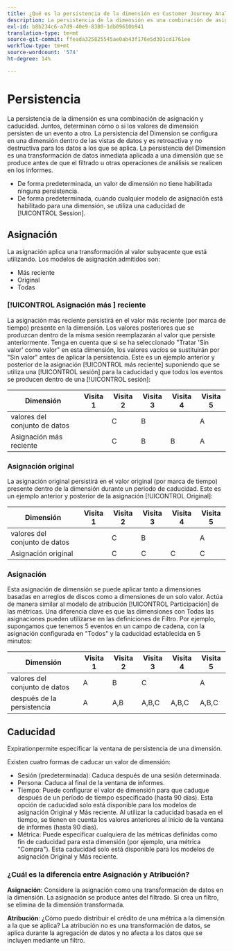 ```yaml
---
title: ¿Qué es la persistencia de la dimensión en Customer Journey Analytics?
description: La persistencia de la dimensión es una combinación de asignación y caducidad. Juntos, determinan cómo o si los valores de dimensión persisten de un evento a otro.
exl-id: b8b234c6-a7d9-40e9-8380-1db09610b941
translation-type: tm+mt
source-git-commit: ffeada325825545ae0ab43f176e5d301cd1761ee
workflow-type: tm+mt
source-wordcount: '574'
ht-degree: 14%

---
```


# Persistencia

La persistencia de la dimensión es una combinación de asignación y caducidad. Juntos, determinan cómo o si los valores de dimensión persisten de un evento a otro. La persistencia del Dimension se configura en una dimensión dentro de las vistas de datos y es retroactiva y no destructiva para los datos a los que se aplica. La persistencia del Dimension es una transformación de datos inmediata aplicada a una dimensión que se produce antes de que el filtrado u otras operaciones de análisis se realicen en los informes.

* De forma predeterminada, un valor de dimensión no tiene habilitada ninguna persistencia.
* De forma predeterminada, cuando cualquier modelo de asignación está habilitado para una dimensión, se utiliza una caducidad de [!UICONTROL Session].

## Asignación

La asignación aplica una transformación al valor subyacente que está utilizando. Los modelos de asignación admitidos son:

* Más reciente
* Original
* Todas

### [!UICONTROL Asignación más ] reciente

La asignación más reciente persistirá en el valor más reciente (por marca de tiempo) presente en la dimensión. Los valores posteriores que se produzcan dentro de la misma sesión reemplazarán al valor que persiste anteriormente. Tenga en cuenta que si se ha seleccionado &quot;Tratar &#39;Sin valor&#39; como valor&quot; en esta dimensión, los valores vacíos se sustituirán por &quot;Sin valor&quot; antes de aplicar la persistencia. Este es un ejemplo anterior y posterior de la asignación [!UICONTROL más reciente] suponiendo que se utiliza una [!UICONTROL sesión] para la caducidad y que todos los eventos se producen dentro de una [!UICONTROL sesión]:

| Dimensión | Visita 1 | Visita 2 | Visita 3 | Visita 4 | Visita 5 |
| --- | --- | --- | --- | --- | --- |
| valores del conjunto de datos |  | C | B |  | A |
| Asignación más reciente |  | C | B | B | A |

###  Asignación original

La asignación original persistirá en el valor original (por marca de tiempo) presente dentro de la dimensión durante un periodo de caducidad. Este es un ejemplo anterior y posterior de la asignación [!UICONTROL Original]:

| Dimensión | Visita 1 | Visita 2 | Visita 3 | Visita 4 | Visita 5 |
| --- | --- | --- | --- | --- | --- |
| valores del conjunto de datos |  | C | B |  | A |
| Asignación original |  | C | C | C | C |

###  Asignación

Esta asignación de dimensión se puede aplicar tanto a dimensiones basadas en arreglos de discos como a dimensiones de un solo valor. Actúa de manera similar al modelo de atribución [!UICONTROL Participación] de las métricas. Una diferencia clave es que las dimensiones con Todas las asignaciones pueden utilizarse en las definiciones de Filtro. Por ejemplo, supongamos que tenemos 5 eventos en un campo de cadena, con la asignación configurada en &quot;Todos&quot; y la caducidad establecida en 5 minutos:

| Dimensión | Visita 1 | Visita 2 | Visita 3 | Visita 4 | Visita 5 |
| --- | --- | --- | --- | --- | --- |
| valores del conjunto de datos | A | B | C |  | A |
| después de la persistencia | A | A,B | A,B,C | A,B,C | A,B,C |

## Caducidad

 Expirationpermite especificar la ventana de persistencia de una dimensión.

Existen cuatro formas de caducar un valor de dimensión:

* Sesión (predeterminada): Caduca después de una sesión determinada.
* Persona: Caduca al final de la ventana de informes.
* Tiempo: Puede configurar el valor de dimensión para que caduque después de un período de tiempo especificado (hasta 90 días). Esta opción de caducidad solo está disponible para los modelos de asignación Original y Más reciente. Al utilizar la caducidad basada en el tiempo, se tienen en cuenta los valores anteriores al inicio de la ventana de informes (hasta 90 días).
* Métrica: Puede especificar cualquiera de las métricas definidas como fin de caducidad para esta dimensión (por ejemplo, una métrica &quot;Compra&quot;). Esta caducidad solo está disponible para los modelos de asignación Original y Más reciente.

### ¿Cuál es la diferencia entre Asignación y Atribución?

**Asignación**: Considere la asignación como una transformación de datos en la dimensión. La asignación se produce antes del filtrado. Si crea un filtro, se elimina de la dimensión transformada.

**Atribución**: ¿Cómo puedo distribuir el crédito de una métrica a la dimensión a la que se aplica? La atribución no es una transformación de datos, se aplica durante la agregación de datos y no afecta a los datos que se incluyen mediante un filtro.

